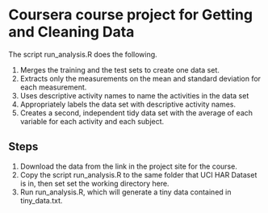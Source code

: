 # Coursera course project for Getting and Cleaning Data

The script run_analysis.R does the following.

1. Merges the training and the test sets to create one data set.
2. Extracts only the measurements on the mean and standard deviation for each measurement.
3. Uses descriptive activity names to name the activities in the data set
4. Appropriately labels the data set with descriptive activity names.
5. Creates a second, independent tidy data set with the average of each variable for each activity and each subject.

## Steps 

1. Download the data from the link in the project site for the course. 
2. Copy the script run_analysis.R to the same folder that UCI HAR Dataset is in, then set set the working directory here.
3. Run run_analysis.R, which will generate a tiny data contained in tiny_data.txt.
